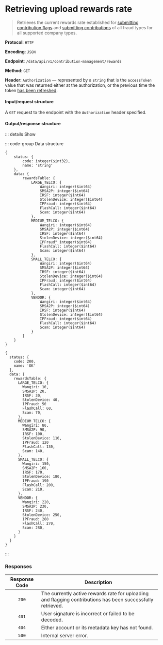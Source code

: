 # Retrieving upload rewards rate

> Retrieves the current rewards rate established for [submitting contribution flags](submitting-a-contribution-flag.md) and [submitting contributions](submitting-a-contribution.md) of all fraud types for all supported company types.

**Protocol**: `HTTP`

**Encoding**: `JSON`

**Endpoint**: `/data/api/v1/contribution-management/rewards`

**Method**: `GET`

**Header**: `Authorization` — represented by a `string` that is the `accessToken` value that was returned either at the authorization, or the previous time the token [has been refreshed](../auth-controller/refreshing-authentication-tokens.md).

#### Input/request structure

A `GET` request to the endpoint with the `Authorization` header specified.

#### Output/response structure

::: details Show

::: code-group Data structure

```json5 [Structure]
{
    status: {
        code: integer($int32),
        name: 'string'
    },
    data: {
        rewardsTable: {
            LARGE_TELCO: {
                Wangiri: integer($int64)
                SMSA2P: integer($int64)
                IRSF: integer($int64)
                StolenDevice: integer($int64)
                IPFraud: integer($int64)
                FlashCall: integer($int64)
                Scam: integer($int64)
            },
            MEDIUM_TELCO: {
                Wangiri: integer($int64)
                SMSA2P: integer($int64)
                IRSF: integer($int64)
                StolenDevice: integer($int64)
                IPFraud" integer($int64)
                FlashCall: integer($int64)
                Scam: integer($int64)
            },
            SMALL_TELCO: {
                Wangiri: integer($int64)
                SMSA2P: integer($int64)
                IRSF: integer($int64)
                StolenDevice: integer($int64)
                IPFraud: integer($int64)
                FlashCall: integer($int64)
                Scam: integer($int64)
            },
            VENDOR: {
                Wangiri: integer($int64)
                SMSA2P: integer($int64)
                IRSF: integer($int64)
                StolenDevice: integer($int64)
                IPFraud: integer($int64)
                FlashCall: integer($int64)
                Scam: integer($int64)
            }
        }
    }
}
```

```json5 [Example]
{
  status: {
    code: 200,
    name: 'OK'
  },
  data: {
    rewardsTable: {
      LARGE_TELCO: {
        Wangiri: 10,
        SMSA2P: 20,
        IRSF: 30,
        StolenDevice: 40,
        IPFraud: 50
        FlashCall: 60,
        Scam: 70,
      },
      MEDIUM_TELCO: {
        Wangiri: 80,
        SMSA2P: 90,
        IRSF: 100,
        StolenDevice: 110,
        IPFraud: 120
        FlashCall: 130,
        Scam: 140,
      },
      SMALL_TELCO: {
        Wangiri: 150,
        SMSA2P: 160,
        IRSF: 170,
        StolenDevice: 180,
        IPFraud: 190
        FlashCall: 200,
        Scam: 210,
      },
      VENDOR: {
        Wangiri: 220,
        SMSA2P: 230,
        IRSF: 240,
        StolenDevice: 250,
        IPFraud: 260
        FlashCall: 270,
        Scam: 280,
      }
    }
  }
}
```

:::

### Responses

| Response Code | Description |
| :-: | --- |
| `200` | The currently active rewards rate for uploading and flagging contributions has been successfully retrieved. |
| `401` | User signature is incorrect or failed to be decoded. |
| `404` | Either account or its metadata key has not found. |
| `500` | Internal server error. |
